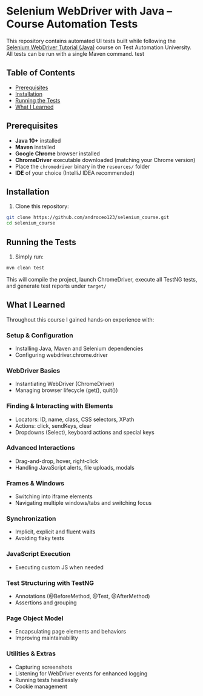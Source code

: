 # Selenium WebDriver with Java – Course Automation Tests

This repository contains automated UI tests built while following the [Selenium WebDriver Tutorial (Java)](https://testautomationu.applitools.com/selenium-webdriver-tutorial-java/) course on Test Automation University. All tests can be run with a single Maven command. test

## Table of Contents

- [Prerequisites](#prerequisites)
- [Installation](#installation)
- [Running the Tests](#running-the-tests)
- [What I Learned](#what-i-learned)

## Prerequisites

- **Java 10+** installed
- **Maven** installed
- **Google Chrome** browser installed
- **ChromeDriver** executable downloaded (matching your Chrome version)
- Place the `chromedriver` binary in the `resources/` folder
- **IDE** of your choice (IntelliJ IDEA recommended)

## Installation

1. Clone this repository:

```bash
git clone https://github.com/androceo123/selenium_course.git
cd selenium_course
```

## Running the Tests

1. Simply run:

```bash
mvn clean test
```

This will compile the project, launch ChromeDriver, execute all TestNG tests, and generate test reports under `target/`

## What I Learned

Throughout this course I gained hands‑on experience with:

### Setup & Configuration

- Installing Java, Maven and Selenium dependencies
- Configuring webdriver.chrome.driver

### WebDriver Basics

- Instantiating WebDriver (ChromeDriver)
- Managing browser lifecycle (get(), quit())

### Finding & Interacting with Elements

- Locators: ID, name, class, CSS selectors, XPath
- Actions: click, sendKeys, clear
- Dropdowns (Select), keyboard actions and special keys

### Advanced Interactions

- Drag-and-drop, hover, right‑click
- Handling JavaScript alerts, file uploads, modals

### Frames & Windows

- Switching into iframe elements
- Navigating multiple windows/tabs and switching focus

### Synchronization

- Implicit, explicit and fluent waits
- Avoiding flaky tests

### JavaScript Execution

- Executing custom JS when needed

### Test Structuring with TestNG

- Annotations (@BeforeMethod, @Test, @AfterMethod)
- Assertions and grouping

### Page Object Model

- Encapsulating page elements and behaviors
- Improving maintainability

### Utilities & Extras

- Capturing screenshots
- Listening for WebDriver events for enhanced logging
- Running tests headlessly
- Cookie management
